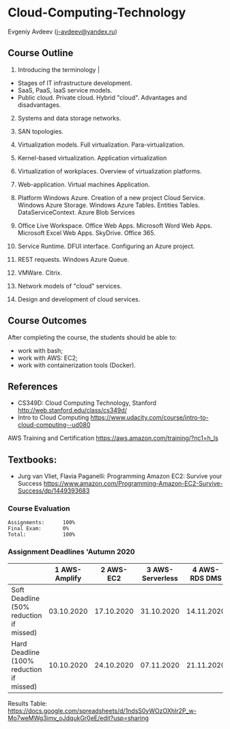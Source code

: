 # Cloud-Computing-Technology

Evgeniy Avdeev (j-avdeev@yandex.ru)

## Course Outline
1. Introducing the terminology |
- Stages of IT infrastructure development.
- SaaS, PaaS, IaaS service models.
- Public cloud. Private cloud. Hybrid "cloud". Advantages and disadvantages.

2. Systems and data storage networks.
3. SAN topologies.

4. Virtualization models. Full virtualization. Para-virtualization.
5. Kernel-based virtualization. Application virtualization
6. Virtualization of workplaces. Overview of virtualization platforms.

7. Web-application. Virtual machines Application.

8. Platform Windows Azure. Creation of a new project Cloud Service. Windows Azure Storage. Windows Azure Tables. Entities Tables. DataServiceContext. Azure Blob Services
9. Office Live Workspace. Office Web Apps. Microsoft Word Web Apps. Microsoft Excel Web Apps. SkyDrive. Office 365.


10. Service Runtime. DFUI interface. Configuring an Azure project.
11. REST requests. Windows Azure Queue.

12. VMWare. Citrix.

13. Network models of "cloud" services.

14. Design and development of cloud services.


## Course Outcomes
After completing the course, the students should be able to:
- work with bash;
- work with AWS: EC2;
- work with containerization tools (Docker).

## References
- CS349D: Cloud Computing Technology, Stanford http://web.stanford.edu/class/cs349d/
- Intro to Cloud Computing https://www.udacity.com/course/intro-to-cloud-computing--ud080

AWS Training and Certification https://aws.amazon.com/training/?nc1=h_ls

## Textbooks:
- Jurg van Vliet, Flavia Paganelli: Programming Amazon EC2: Survive your Success https://www.amazon.com/Programming-Amazon-EC2-Survive-Success/dp/1449393683

### Course Evaluation
```
Assignments:      100%
Final Exam:       0%
Total:            100%

```

### Assignment Deadlines 'Autumn 2020

|                                          |  1 AWS-Amplify  | 2 AWS-EC2 | 3 AWS-Serverless| 4 AWS-RDS DMS|
| ---------------------------------------- | --- | --- | --- | --- |
| Soft Deadline (50% reduction if missed)  | 03.10.2020 | 17.10.2020 | 31.10.2020 | 14.11.2020 |
| Hard Deadline (100% reduction if missed) | 10.10.2020 | 24.10.2020 | 07.11.2020 | 21.11.2020 | 


Results Table:
https://docs.google.com/spreadsheets/d/1ndsS0yWOzOXhIr2P_w-Mo7weMWg3imy_oJdqukGr0eE/edit?usp=sharing
